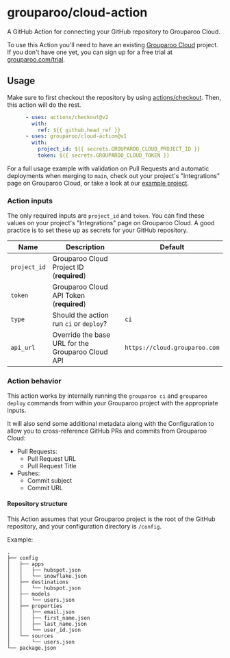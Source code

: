 # grouparoo/cloud-action

A GitHub Action for connecting your GitHub repository to Grouparoo Cloud.

To use this Action you'll need to have an existing [Grouparoo Cloud](https://cloud.grouparoo.com/) project. If you don't have one yet, you can sign up for a free trial at [grouparoo.com/trial](https://grouparoo.com/trial).

## Usage

Make sure to first checkout the repository by using [actions/checkout](https://github.com/marketplace/actions/checkout). Then, this action will do the rest.

```yml
      - uses: actions/checkout@v2
        with:
          ref: ${{ github.head_ref }}
      - uses: grouparoo/cloud-action@v1
        with:
          project_id: ${{ secrets.GROUPAROO_CLOUD_PROJECT_ID }}
          token: ${{ secrets.GROUPAROO_CLOUD_TOKEN }}
```

For a full usage example with validation on Pull Requests and automatic deployments when merging to `main`, check out your project's "Integrations" page on Grouparoo Cloud, or take a look at our [example project](https://github.com/grouparoo/app-example-cloud/blob/main/.github/workflows/grouparoo-cloud.yml).

### Action inputs

The only required inputs are `project_id` and `token`. You can find these values on your project's "Integrations" page on Grouparoo Cloud. A good practice is to set these up as secrets for your GitHub repository.

| Name | Description | Default |
| --- | --- | --- |
| `project_id` | Grouparoo Cloud Project ID (**required**) | |
| `token` | Grouparoo Cloud API Token (**required**) | |
| `type` | Should the action run `ci` or `deploy`? | `ci` |
| `api_url` | Override the base URL for the Grouparoo Cloud API | `https://cloud.grouparoo.com` |

### Action behavior

This action works by internally running the `grouparoo ci` and `grouparoo deploy` commands from within your Grouparoo project with the appropriate inputs. 

It will also send some additional metadata along with the Configuration to allow you to cross-reference GitHub PRs and commits from Grouparoo Cloud:

- Pull Requests:
  - Pull Request URL
  - Pull Request Title
- Pushes:
  - Commit subject
  - Commit URL

#### Repository structure

This Action assumes that your Grouparoo project is the root of the GitHub repository, and your configuration directory is `/config`.

Example:

```
.
├── config
│   ├── apps
│   │   ├── hubspot.json
│   │   └── snowflake.json
│   ├── destinations
│   │   └── hubspot.json
│   ├── models
│   │   └── users.json
│   ├── properties
│   │   ├── email.json
│   │   ├── first_name.json
│   │   ├── last_name.json
│   │   └── user_id.json
│   └── sources
│       └── users.json
└── package.json
```

